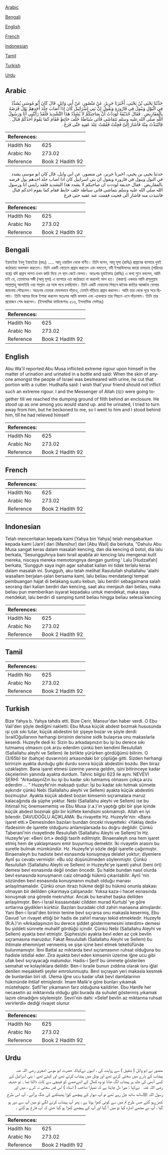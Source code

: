 [Arabic](#arabic)

[Bengali](#bengali)

[English](#english)

[French](#french)

[Indonesian](#indonesian)

[Tamil](#tamil)

[Turkish](#turkish)

[Urdu](#urdu)

## Arabic


<div dir="rtl" lang="ar" style={{fontSize:'larger',backgroundColor:'#f8f9fa',padding:20}}>
حَدَّثَنَا يَحْيَى بْنُ يَحْيَى، أَخْبَرَنَا جَرِيرٌ، عَنْ مَنْصُورٍ، عَنْ أَبِي وَائِلٍ، قَالَ كَانَ أَبُو مُوسَى يُشَدِّدُ فِي الْبَوْلِ وَيَبُولُ فِي قَارُورَةٍ وَيَقُولُ إِنَّ بَنِي إِسْرَائِيلَ كَانَ إِذَا أَصَابَ جِلْدَ أَحَدِهِمْ بَوْلٌ قَرَضَهُ بِالْمَقَارِيضِ ‏.‏ فَقَالَ حُذَيْفَةُ لَوَدِدْتُ أَنَّ صَاحِبَكُمْ لاَ يُشَدِّدُ هَذَا التَّشْدِيدَ فَلَقَدْ رَأَيْتُنِي أَنَا وَرَسُولُ اللَّهِ صلى الله عليه وسلم نَتَمَاشَى فَأَتَى سُبَاطَةً خَلْفَ حَائِطٍ فَقَامَ كَمَا يَقُومُ أَحَدُكُمْ فَبَالَ فَانْتَبَذْتُ مِنْهُ فَأَشَارَ إِلَىَّ فَجِئْتُ فَقُمْتُ عِنْدَ عَقِبِهِ حَتَّى فَرَغَ ‏.‏
</div>
<div style={{backgroundColor:'#f8f9fa',padding:20, marginBottom: 10}}><table> <thead> <tr> <th>References:</th> <th></th> </tr> </thead> <tbody><tr><td>Hadith No</td><td>625</td></tr><tr><td>Arabic No</td><td>273.02</td></tr><tr><td>Reference</td><td>Book 2 Hadith 92</td></tr></tbody></table></div>


<div dir="rtl" lang="ar" style={{fontSize:'larger',backgroundColor:'#f8f9fa',padding:20}}>
حدثنا يحيى بن يحيى، اخبرنا جرير، عن منصور، عن ابي وايل، قال كان ابو موسى يشدد في البول ويبول في قارورة ويقول ان بني اسراييل كان اذا اصاب جلد احدهم بول قرضه بالمقاريض . فقال حذيفة لوددت ان صاحبكم لا يشدد هذا التشديد فلقد رايتني انا ورسول الله صلى الله عليه وسلم نتماشى فاتى سباطة خلف حايط فقام كما يقوم احدكم فبال فانتبذت منه فاشار الى فجيت فقمت عند عقبه حتى فرغ
</div>
<div style={{backgroundColor:'#f8f9fa',padding:20, marginBottom: 10}}><table> <thead> <tr> <th>References:</th> <th></th> </tr> </thead> <tbody><tr><td>Hadith No</td><td>625</td></tr><tr><td>Arabic No</td><td>273.02</td></tr><tr><td>Reference</td><td>Book 2 Hadith 92</td></tr></tbody></table></div>

## Bengali


<div dir="ltr" lang="bn" style={{fontSize:'larger',backgroundColor:'#f8f9fa',padding:20}}>
ইয়াহইয়া ইবনু ইয়াহইয়া (রহঃ) ..... আবূ ওয়ায়িল থেকে বর্ণিত। তিনি বলেন, আবূ মূসা (রাযিঃ) প্রস্রাবের ব্যাপারে খুবই কঠোরতা অবলম্বন করতেন। তিনি একটি বোতলে প্রস্রাব করতেন এবং বলতেন, বনী ইসরাঈলদের কারো চামড়ায় (পরিধেয় বস্ত্রে) যদি প্রস্রাব লাগত তখন কাচি দিয়ে সে স্থান কেটে ফেলত। অতঃপর হুযাইফাহ (রাযিঃ) এ কথা শুনে বললেন, আমি চাই যে, তোমাদের সঙ্গী (আবূ মূসা) এ ব্যাপারে এত কঠোরতা না করলেই ভাল হত। (কারণ) একবার আমি রাসূলুল্লাহ সাল্লাল্লাহু আলাইহি ওয়া সাল্লাম এর সঙ্গে পথে চলছিলাম। তিনি একটি দেয়ালের পিছনে জনৈক জাতির আবর্জনা ফেলার জায়গায় পৌছলেন। অতঃপর তোমরা যেমনভাবে দাঁড়াও, তেমনি দাঁড়িয়ে প্রস্রাব করলেন। আমি তার থেকে দূরে সরে ছিলাম। তিনি আমার দিকে ইশারা করলেন অতঃপর আমি বললাম এবং একেবারে তার পিছনে এসে দাঁড়ালাম। তিনি তার প্রয়োজন শেষ করলেন। (ইসলামিক ফাউন্ডেশনঃ ৫১৬, ইসলামিক সেন্টারঃ)
</div>
<div style={{backgroundColor:'#f8f9fa',padding:20, marginBottom: 10}}><table> <thead> <tr> <th>References:</th> <th></th> </tr> </thead> <tbody><tr><td>Hadith No</td><td>625</td></tr><tr><td>Arabic No</td><td>273.02</td></tr><tr><td>Reference</td><td>Book 2 Hadith 92</td></tr></tbody></table></div>

## English


<div dir="ltr" lang="en" style={{fontSize:'larger',backgroundColor:'#f8f9fa',padding:20}}>
Abu Wa'il reported:Abu Musa inflicted extreme rigour upon himself in the matter of urination and urinated in a bottle and said: When the skin of anyone amongst the people of Israel was besmeared with urine, he cut that portion with a cutter. Hudhaifa said: I wish that'your friend should not inflict such an extreme rigour. I and the Messenger of Allah (ﷺ) were going together till we reached the dumping ground of filth behind an enclosure. He stood up as one among you would stand up. and he urinated, I tried to turn away from him, but he beckoned to me, so I went to him and I stood behind him, till he had relieved himself
</div>
<div style={{backgroundColor:'#f8f9fa',padding:20, marginBottom: 10}}><table> <thead> <tr> <th>References:</th> <th></th> </tr> </thead> <tbody><tr><td>Hadith No</td><td>625</td></tr><tr><td>Arabic No</td><td>273.02</td></tr><tr><td>Reference</td><td>Book 2 Hadith 92</td></tr></tbody></table></div>

## French


<div dir="ltr" lang="fr" style={{fontSize:'larger',backgroundColor:'#f8f9fa',padding:20}}>

</div>
<div style={{backgroundColor:'#f8f9fa',padding:20, marginBottom: 10}}><table> <thead> <tr> <th>References:</th> <th></th> </tr> </thead> <tbody><tr><td>Hadith No</td><td>625</td></tr><tr><td>Arabic No</td><td>273.02</td></tr><tr><td>Reference</td><td>Book 2 Hadith 92</td></tr></tbody></table></div>

## Indonesian


<div dir="ltr" lang="id" style={{fontSize:'larger',backgroundColor:'#f8f9fa',padding:20}}>
Telah menceritakan kepada kami [Yahya bin Yahya] telah mengabarkan kepada kami [Jarir] dari [Manshur] dari [Abu Wail] dia berkata, "Dahulu Abu Musa sangat keras dalam masalah kencing, dan dia kencing di botol, dia lalu berkata, 'Sesungguhnya bani Israil apabila air kencing lalu mengenai kulit mereka, niscaya mereka memotongnya dengan gunting.' Lalu [Hudzaifah] berkata, 'Sungguh saya ingin agar sahabat kalian ini tidak terlalu keras dalam masalah ini. Sungguh, aku telah melihat Rasulullah shallallahu 'alaihi wasallam berjalan-jalan bersama kami, lalu beliau mendatangi tempat pembuangan hajat di belakang suatu kebun, lalu berdiri sebagaimana salah seorang dari kalian berdiri dan kencing, saat aku menjauh dari beliau, maka beliau pun memberikan isyarat kepadaku untuk mendekat, maka saya mendekat, lalu berdiri di samping tumit beliau hingga beliau selesai kencing
</div>
<div style={{backgroundColor:'#f8f9fa',padding:20, marginBottom: 10}}><table> <thead> <tr> <th>References:</th> <th></th> </tr> </thead> <tbody><tr><td>Hadith No</td><td>625</td></tr><tr><td>Arabic No</td><td>273.02</td></tr><tr><td>Reference</td><td>Book 2 Hadith 92</td></tr></tbody></table></div>

## Tamil


<div dir="ltr" lang="ta" style={{fontSize:'larger',backgroundColor:'#f8f9fa',padding:20}}>

</div>
<div style={{backgroundColor:'#f8f9fa',padding:20, marginBottom: 10}}><table> <thead> <tr> <th>References:</th> <th></th> </tr> </thead> <tbody><tr><td>Hadith No</td><td>625</td></tr><tr><td>Arabic No</td><td>273.02</td></tr><tr><td>Reference</td><td>Book 2 Hadith 92</td></tr></tbody></table></div>

## Turkish


<div dir="ltr" lang="tr" style={{fontSize:'larger',backgroundColor:'#f8f9fa',padding:20}}>
Bize Yahya b. Yahya tahdis etti. Bize Cerir, Mansur'dan haber verdi. O Ebu Vail'den şöyle dediğini nakletti: Ebu Musa küçük abdest bozmak hususunda işi çok sıkı tutar, küçük abdestini bir şişeye bozar ve şöyle derdi: İsrailOğullarının herhangi birisinin derisine sidik bulaşırsa onu makaslarla keserdi. Huzeyfe dedi ki: Sizin bu arkadaşınızın bu işi bu derece sıkı tutmamış olmasını çok arzu ederdim çünkü ben kendimi Resulullah (Sallallahu aleyhi ve Sellem) ile birlikte yürürken gördüğümü bilirim. O (3/65b) bir (bahçe) duvarın(ın) arkasındaki bir çöplüğe gitti. Sizden herhangi birinizin ayakta durduğu gibi durdu sonra küçük abdestini bozdu. Ben biraz uzaklaştım. Bana işaret etmesi üzerine yanına geldim, işini bitirinceye kadar ökçelerinin yanında ayakta durdum. Tahric bilgisi 623 ile aynı. NEVEVİ ŞERHİ: "ArkadaşınlZın bu işi bu kadar sıkı tutmamış olmasını çokça arzu ederdim ... " Huzeyfe'nin maksadı şudur: İşi bu kadar sıkı tutmak sünnete aykırıdır çünkü Nebi (Sallallahu aleyhi ve Sellem) ayakta küçük abdestini bozmuştur. Ayakta küçük abdest bozan kimsenin sıçramalara maruz kalacağında da şüphe yoktur. Nebi (Sallallahu aleyhi ve Sellem) ise bu ihtimali hiç önemsememiş ve Ebu Musa (r.a.)'ın yaptığı gibi bir şişe içinde küçük abdest bozmak gibi bir külfete kendisini sokmamıştı. Allah en iyi bilendir. DAVUDOĞLU AÇIKLAMA: Bu rivayette Hz. Huzeyfe'nin: «Bana işaret etti.» Demesinden bazıları bundan önceki rivayetteki: «Yaklaş dedi» ifadesinin de işaretle olduğunu anlamışlarsada bu doğru değildir. Çünkü Taberani'nin rivayetinde Resulullah (Sallallahu Aleyhi ve Sellem)'in Hz. Huzeyfe'ye: «Beni ört.» dediği tasrih edilmiştir. Binaenaleyh ona hem işaret etmiş hem de yaklaşmasını emir buyurmuş demektir. İki rivayetin arasını bu suretle bulmak mümkündür. Hz. Huzeyfe'yi sözle değil işaretle çağırmıştır. Binaenaleyh bu hadiste bevl esnasında konuşmaya delalet yoktur; diyenlere Aynî şu cevabı vermiştir: «Bu söz düşünülmeden söylenmiştir. Çünkü Resulullah (Sallallahu Aleyhi ve Sellem) in Huzeyfe'ye işareti yahut (beni ört) demesi bevl esnasında değil ondan öncedir. Şu halde bundan nasıl olurda bevl esnasında konuşmanın caiz olmadığı hükmü çıkarılabilir. Aynî 'nin sözünden bevl esnasında konuşmanın mubah olduğu manası anlaşılmamalıdır. Çünkü onun itirazı hükme değil bu hükmü onunla alakası olmayan bir delilden çıkarmaya çalışanadır. Yoksa kaza-i hacet esnasında konuşmak ona görede mekruhtur. Ancak bu kerahet başka delilden anlaşılmıştır. Ben-i İsrail kıssasındaki cildden murad Kurtubî 'ye göre sırtlarına giydikleri kürktür. Bazıları buradaki cildi zahiri manasına almışlardır. Yani Ben-i İsrail'den birinin tenine bevl sıçrarsa onu makasla kesermiş, Ebu Davud 'un rivayet ettiği bir hadis de zahirî manayı tekid etmektedir. Huzeyfe (R.A.)'ın «Arkadaşınızın bu derece şiddet göstermemesini isterdim» demesi bu şiddeti sünnete muhalif gördüğü içindir. Çünkü Nebi (Sallallahu Aleyhi ve Sellem) ayakta bevl etmiştir. Şüphesizki ayakta bevl eden az çok bevlin sıçramasına maruzdur. Fakat Resulullah (Sallallahu Aleyhi ve Sellem) bu ihtimale ehemmiyet vermemiş ve şişe içine bevl etmek tekellüfünde bulunmamıştır. İbni Battal az miktarda bevl sıçramasının ruhsat olduğuna bu hadisle istidlal eder. Zira ayakta bevl eden kimsenin üzerine iğne ucu gibi ufak bevl sıçrayacağı malumdur. Hadis-i Şerif bu ümmete gösterilen semahat ve kolaylıklara delildir. Ben-i îsraile bunun zıddına olarak isru iğlal denilen meşakketli şeyler emrolunmuştu. Bevl sıçrayan yeri makasla kesmek de bunlardan biri idi. Ulema iğne ucu kadar ufak bevl damlalarının hükmünde ihtilaf etmişlerdir. İmam Malik'e göre bunları yıkamak müstehaptır. Şafiî'ler yıkamanın farz olduğuna kaildirler. Ebu Hanife her necasetin az miktarında olduğu gibi burada da suhulet göstermiş yıkamak lazım olmadığını söylemiştir. Sevri'nin dahi: «Selef bevlin az miktarına ruhsat verirlerdi» dediği rivayet olunur
</div>
<div style={{backgroundColor:'#f8f9fa',padding:20, marginBottom: 10}}><table> <thead> <tr> <th>References:</th> <th></th> </tr> </thead> <tbody><tr><td>Hadith No</td><td>625</td></tr><tr><td>Arabic No</td><td>273.02</td></tr><tr><td>Reference</td><td>Book 2 Hadith 92</td></tr></tbody></table></div>

## Urdu


<div dir="rtl" lang="ur" style={{fontSize:'larger',backgroundColor:'#f8f9fa',padding:20}}>
منصور نے ابو وائل ( شقیق ) سے روایت کی ، انہوں نےکہاکہ حضرت ابو موسیٰ اشعری ‌رضی ‌اللہ ‌عنہ ‌ ‌ پیشاب کے بارے میں سختی کرتے تھے اور بوتل میں پیشاب کرتے تھے اور کہتے تھے : بنی اسرائیل کے کسی آدمی کی جلد پر پیشاب لگ جاتا تو وہ کھال کے اتنےحصے کو قینچی سے کاٹ ڈالتا تھا ۔ تو حذیفہ ‌رضی ‌اللہ ‌عنہ ‌ ‌ نےکہا : میرا دل چاہتا ہے کہ تمہارا صاحب ( استاد ) اس قدر سختی نہ کرے ، میں اور رسول اللہ ﷺساتھ ساتھ چل رہے تھے تو آپ دیوار کے پیچھے کوڑا پھینکنے کی جگہ پرآئے ، آپ اس طرح کھڑےہو گئے جس طرح تم میں سے کوئی کھڑا ہوتا ہے ، پھر آپ پیشاب کرنے لگے تو میں آپ سے دور ہو گیا ، آپ نے مجھے اشارہ کیا تو میں آ گیا اور آپ کے پیچھے کھڑا ہو گیا حتی کہ آپ فارغ ہو گئے ۔
</div>
<div style={{backgroundColor:'#f8f9fa',padding:20, marginBottom: 10}}><table> <thead> <tr> <th>References:</th> <th></th> </tr> </thead> <tbody><tr><td>Hadith No</td><td>625</td></tr><tr><td>Arabic No</td><td>273.02</td></tr><tr><td>Reference</td><td>Book 2 Hadith 92</td></tr></tbody></table></div>
